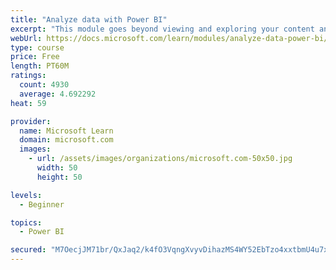 ```yaml
---
title: "Analyze data with Power BI"
excerpt: "This module goes beyond viewing and exploring your content and explains how to interact with it by working with reports and dashboards to uncover and share new business insights."
webUrl: https://docs.microsoft.com/learn/modules/analyze-data-power-bi/
type: course
price: Free
length: PT60M
ratings:
  count: 4930
  average: 4.692292
heat: 59

provider:
  name: Microsoft Learn
  domain: microsoft.com
  images:
    - url: /assets/images/organizations/microsoft.com-50x50.jpg
      width: 50
      height: 50

levels:
  - Beginner

topics:
  - Power BI

secured: "M7OecjJM71br/QxJaq2/k4fO3VqngXvyvDihazMS4WY52EbTzo4xxtbmU4u7xCMb0+BndQ37CP4OEOOvcmS9Ow+jcJPrHox0lEgLu4mdiZWBM7ZDv7nA2AZLU9WpmiLUwXO3j3XgPL9jpJwrTq8VIVvCDHjwmXom5qiWyQPG7Jitje5l29UWkVja3Kk8bDCvbu15xuRKa+t4iP2T2j7uAg3Pnkf4WuzYvc7cBRoGaQtYiOklnwXxW/mxa5aS9886Fj+af7IR3AYe1n0Sb79qd7D04CLKhQhGDPYc9o9kqEL1NmrTgzwXeanQKX5yMEHysxTZSptPCxTfStzfqJVQJy9R4pa6aYIgzTFBA2Q51HRcX/or+GCrfpetBmWqWzP1xINv/fmKoWATHA8f7UN7dtQ+ruf9xz+LOr4OgZtMKw8=;H1MxBdDwGCVZWlGF/Chc+w=="
---
```


